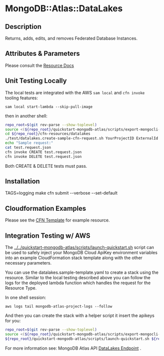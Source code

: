 # MongoDB::Atlas::DataLakes

## Description
Returns, adds, edits, and removes Federated Database Instances.

## Attributes & Parameters
Please consult the [Resource Docs](docs/README.md)

## Unit Testing Locally
The local tests are integrated with the AWS `sam local` and `cfn invoke` tooling features:

```
sam local start-lambda --skip-pull-image
```
then in another shell:
```bash
repo_root=$(git rev-parse --show-toplevel)
source <(${repo_root}/quickstart-mongodb-atlas/scripts/export-mongocli-config.py)
cd ${repo_root}/cfn-resources/datalakes
./test/datalakes.create-sample-cfn-request.sh YourProjectID ExternalId IamAssumedRoleARN IamUserARN RoleId TestS3BucketId > test.request.json 
echo "Sample request:"
cat test.request.json
cfn invoke CREATE test.request.json 
cfn invoke DELETE test.request.json 
```

Both CREATE & DELETE tests must pass.

## Installation
TAGS=logging make
cfn submit --verbose --set-default

## Cloudformation Examples

Please see the [CFN Template](test/datalakes.sample-template.yaml) for example resource.

## Integration Testing w/ AWS

The [../../quickstart-mongodb-atlas/scripts/launch-quickstart.sh]( ../../quickstart-mongodb-atlas/scripts/launch-quickstart.sh)  script
can be used to safely inject your MongoDB Cloud ApiKey environment variables into an example
CloudFormation stack template along with the other necessary parameters.

You can use the datalakes.sample-template.yaml to create a stack using the resource.
Similar to the local testing described above you can follow the logs for the deployed
lambda function which handles the request for the Resource Type.

In one shell session:
```
aws logs tail mongodb-atlas-project-logs --follow
```

And then you can create the stack with a helper script it insert the apikeys for you:


```bash
repo_root=$(git rev-parse --show-toplevel)
source <(${repo_root}/quickstart-mongodb-atlas/scripts/export-mongocli-config.py)
${repo_root}/quickstart-mongodb-atlas/scripts/launch-quickstart.sh ${repo_root}/cfn-resources/datalakes/test/datalakes.sample-template.yaml SampleAccessList1 ParameterKey=ProjectId,ParameterValue=<YOUR_PROJECT_ID> ParameterKey=TenantName,ParameterValue=<TenantName> ParameterKey=ExternalId,ParameterValue=<ExternalId> ParameterKey=IamAssumedRoleARN,ParameterValue=<IamAssumedRoleARN> ParameterKey=IamUserARN,ParameterValue=<IamUserARN> ParameterKey=RoleID,ParameterValue=<RoleId> ParameterKey=TestS3Bucket,ParameterValue=<TestS3Bucket> 

```

For more information see: MongoDB Atlas API [DataLakes Endpoint](https://www.mongodb.com/docs/atlas/reference/api-resources-spec/#tag/Data-Federation) .
